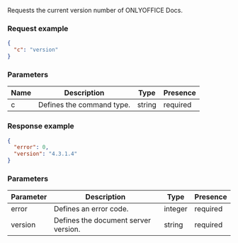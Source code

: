 Requests the current version number of ONLYOFFICE Docs.

### Request example

``` json
{
  "c": "version"
}
```

### Parameters

| Name | Description               | Type   | Presence |
| ---- | ------------------------- | ------ | -------- |
| c    | Defines the command type. | string | required |

### Response example

``` json
{
  "error": 0,
  "version": "4.3.1.4"
}
```

### Parameters

| Parameter | Description                          | Type    | Presence |
| --------- | ------------------------------------ | ------- | -------- |
| error     | Defines an error code.               | integer | required |
| version   | Defines the document server version. | string  | required |
